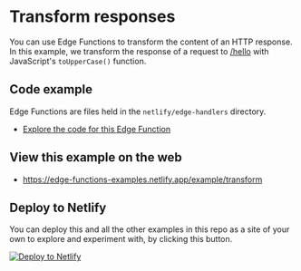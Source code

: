 # Transform responses

You can use Edge Functions to transform the content of an HTTP response. In this example, we transform the response of a request to <a href="/hello">/hello</a> with JavaScript's <code>toUpperCase()</code> function.


## Code example

Edge Functions are files held in the `netlify/edge-handlers` directory.

- [Explore the code for this Edge Function](../../netlify/edge-handlers/transform.ts)

## View this example on the web

- https://edge-functions-examples.netlify.app/example/transform

## Deploy to Netlify

You can deploy this and all the other examples in this repo as a site of your own to explore and experiment with, by clicking this button.

[![Deploy to Netlify](https://www.netlify.com/img/deploy/button.svg)](https://app.netlify.com/start/deploy?repository=https://github.com/netlify/edge-functions-examples)
